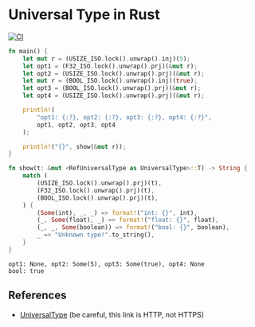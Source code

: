 Universal Type in Rust
===============================================

[![CI](https://github.com/y-yu/rust-universal-type/actions/workflows/ci.yml/badge.svg)](https://github.com/y-yu/rust-universal-type/actions/workflows/ci.yml)

```rust
fn main() {
    let mut r = (USIZE_ISO.lock().unwrap().inj)(5);
    let opt1 = (F32_ISO.lock().unwrap().prj)(&mut r);
    let opt2 = (USIZE_ISO.lock().unwrap().prj)(&mut r);
    let mut r = (BOOL_ISO.lock().unwrap().inj)(true);
    let opt3 = (BOOL_ISO.lock().unwrap().prj)(&mut r);
    let opt4 = (USIZE_ISO.lock().unwrap().prj)(&mut r);

    println!(
        "opt1: {:?}, opt2: {:?}, opt3: {:?}, opt4: {:?}",
        opt1, opt2, opt3, opt4
    );

    println!("{}", show(&mut r));
}

fn show(t: &mut <RefUniversalType as UniversalType>::T) -> String {
    match (
        (USIZE_ISO.lock().unwrap().prj)(t),
        (F32_ISO.lock().unwrap().prj)(t),
        (BOOL_ISO.lock().unwrap().prj)(t),
    ) {
        (Some(int), _, _) => format!("int: {}", int),
        (_, Some(float), _) => format!("float: {}", float),
        (_, _, Some(boolean)) => format!("bool: {}", boolean),
        _ => "Unknown type!".to_string(),
    }
}
```

```
opt1: None, opt2: Some(5), opt3: Some(true), opt4: None
bool: true
```

## References

- [UniversalType](http://mlton.org/UniversalType) (be careful, this link is HTTP, not HTTPS)
